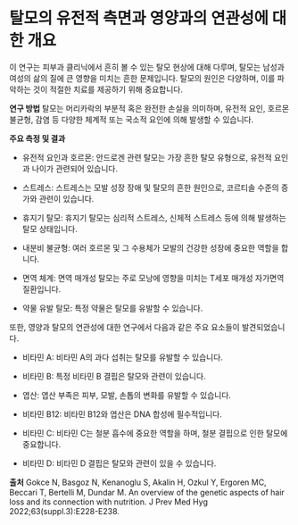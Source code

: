 
# 탈모의 유전적 측면과 영양과의 연관성에 대한 개요

이 연구는 피부과 클리닉에서 흔히 볼 수 있는 탈모 현상에 대해 다루며, 탈모는 남성과 여성의 삶의 질에 큰 영향을 미치는 흔한 문제입니다. 탈모의 원인은 다양하며, 이를 파악하는 것이 적절한 치료를 제공하기 위해 중요합니다​​.

**연구 방법**
탈모는 머리카락의 부분적 혹은 완전한 손실을 의미하며, 유전적 요인, 호르몬 불균형, 감염 등 다양한 체계적 또는 국소적 요인에 의해 발생할 수 있습니다​​.

**주요 측정 및 결과**

 - 유전적 요인과 호르몬: 안드로겐 관련 탈모는 가장 흔한 탈모 유형으로, 유전적 요인과 나이가 관련되어 있습니다​​.
 
- 스트레스: 스트레스는 모발 성장 장애 및 탈모의 흔한 원인으로, 코르티솔 수준의 증가와 관련이 있습니다​​.

- 휴지기 탈모: 휴지기 탈모는 심리적 스트레스, 신체적 스트레스 등에 의해 발생하는 탈모 상태입니다​​.

- 내분비 불균형: 여러 호르몬 및 그 수용체가 모발의 건강한 성장에 중요한 역할을 합니다​​.

- 면역 체계: 면역 매개성 탈모는 주로 모낭에 영향을 미치는 T세포 매개성 자가면역 질환입니다​​.

- 약물 유발 탈모: 특정 약물은 탈모를 유발할 수 있습니다​​.


또한, 영양과 탈모의 연관성에 대한 연구에서 다음과 같은 주요 요소들이 발견되었습니다.

- 비타민 A: 비타민 A의 과다 섭취는 탈모를 유발할 수 있습니다​​.

- 비타민 B: 특정 비타민 B 결핍은 탈모와 관련이 있습니다​​.

- 엽산: 엽산 부족은 피부, 모발, 손톱의 변화를 유발할 수 있습니다​​.

- 비타민 B12: 비타민 B12와 엽산은 DNA 합성에 필수적입니다​​.

- 비타민 C: 비타민 C는 철분 흡수에 중요한 역할을 하며, 철분 결핍으로 인한 탈모에 중요합니다​​.

- 비타민 D: 비타민 D 결핍은 탈모와 관련이 있을 수 있습니다​​.

**출처**
Gokce N, Basgoz N, Kenanoglu S, Akalin H, Ozkul Y, Ergoren MC, Beccari T, Bertelli M, Dundar M. An 
overview of the genetic aspects of hair loss and its connection with nutrition. J Prev Med Hyg 2022;63(suppl.3):E228-E238.

<!--stackedit_data:
eyJoaXN0b3J5IjpbMzI3Njk5ODg3XX0=
-->